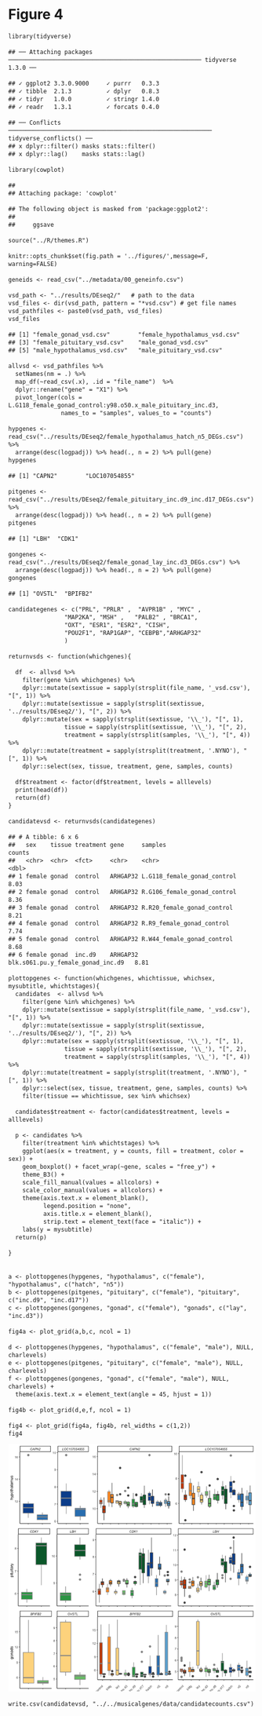 Figure 4
========

    library(tidyverse)

    ## ── Attaching packages ─────────────────────────────────────────────────────── tidyverse 1.3.0 ──

    ## ✓ ggplot2 3.3.0.9000     ✓ purrr   0.3.3     
    ## ✓ tibble  2.1.3          ✓ dplyr   0.8.3     
    ## ✓ tidyr   1.0.0          ✓ stringr 1.4.0     
    ## ✓ readr   1.3.1          ✓ forcats 0.4.0

    ## ── Conflicts ────────────────────────────────────────────────────────── tidyverse_conflicts() ──
    ## x dplyr::filter() masks stats::filter()
    ## x dplyr::lag()    masks stats::lag()

    library(cowplot)

    ## 
    ## Attaching package: 'cowplot'

    ## The following object is masked from 'package:ggplot2':
    ## 
    ##     ggsave

    source("../R/themes.R")

    knitr::opts_chunk$set(fig.path = '../figures/',message=F, warning=FALSE)

    geneids <- read_csv("../metadata/00_geneinfo.csv")

    vsd_path <- "../results/DEseq2/"   # path to the data
    vsd_files <- dir(vsd_path, pattern = "*vsd.csv") # get file names
    vsd_pathfiles <- paste0(vsd_path, vsd_files)
    vsd_files

    ## [1] "female_gonad_vsd.csv"        "female_hypothalamus_vsd.csv"
    ## [3] "female_pituitary_vsd.csv"    "male_gonad_vsd.csv"         
    ## [5] "male_hypothalamus_vsd.csv"   "male_pituitary_vsd.csv"

    allvsd <- vsd_pathfiles %>%
      setNames(nm = .) %>% 
      map_df(~read_csv(.x), .id = "file_name")  %>% 
      dplyr::rename("gene" = "X1") %>% 
      pivot_longer(cols = L.G118_female_gonad_control:y98.o50.x_male_pituitary_inc.d3, 
                   names_to = "samples", values_to = "counts") 

    hypgenes <- read_csv("../results/DEseq2/female_hypothalamus_hatch_n5_DEGs.csv") %>%
      arrange(desc(logpadj)) %>% head(., n = 2) %>% pull(gene)
    hypgenes

    ## [1] "CAPN2"        "LOC107054855"

    pitgenes <- read_csv("../results/DEseq2/female_pituitary_inc.d9_inc.d17_DEGs.csv") %>%
      arrange(desc(logpadj)) %>% head(., n = 2) %>% pull(gene)
    pitgenes

    ## [1] "LBH"  "CDK1"

    gongenes <- read_csv("../results/DEseq2/female_gonad_lay_inc.d3_DEGs.csv") %>%
      arrange(desc(logpadj)) %>% head(., n = 2) %>% pull(gene)
    gongenes

    ## [1] "OVSTL"  "BPIFB2"

    candidategenes <- c("PRL", "PRLR" ,  "AVPR1B" , "MYC" ,  
                    "MAP2KA", "MSH" ,   "PALB2" , "BRCA1", 
                    "OXT", "ESR1", "ESR2", "CISH", 
                    "POU2F1", "RAP1GAP", "CEBPB","ARHGAP32"
                    )

    returnvsds <- function(whichgenes){
      
      df  <- allvsd %>%
        filter(gene %in% whichgenes) %>%
        dplyr::mutate(sextissue = sapply(strsplit(file_name, '_vsd.csv'), "[", 1)) %>%
        dplyr::mutate(sextissue = sapply(strsplit(sextissue, '../results/DEseq2/'), "[", 2)) %>%
        dplyr::mutate(sex = sapply(strsplit(sextissue, '\\_'), "[", 1),
                    tissue = sapply(strsplit(sextissue, '\\_'), "[", 2),
                    treatment = sapply(strsplit(samples, '\\_'), "[", 4)) %>%
        dplyr::mutate(treatment = sapply(strsplit(treatment, '.NYNO'), "[", 1)) %>%
        dplyr::select(sex, tissue, treatment, gene, samples, counts) 
      
      df$treatment <- factor(df$treatment, levels = alllevels)
      print(head(df))
      return(df)
    }

    candidatevsd <- returnvsds(candidategenes)

    ## # A tibble: 6 x 6
    ##   sex    tissue treatment gene     samples                           counts
    ##   <chr>  <chr>  <fct>     <chr>    <chr>                              <dbl>
    ## 1 female gonad  control   ARHGAP32 L.G118_female_gonad_control         8.03
    ## 2 female gonad  control   ARHGAP32 R.G106_female_gonad_control         8.36
    ## 3 female gonad  control   ARHGAP32 R.R20_female_gonad_control          8.21
    ## 4 female gonad  control   ARHGAP32 R.R9_female_gonad_control           7.74
    ## 5 female gonad  control   ARHGAP32 R.W44_female_gonad_control          8.68
    ## 6 female gonad  inc.d9    ARHGAP32 blk.s061.pu.y_female_gonad_inc.d9   8.81

    plottopgenes <- function(whichgenes, whichtissue, whichsex, mysubtitle, whichtstages){
      candidates  <- allvsd %>%
        filter(gene %in% whichgenes) %>%
        dplyr::mutate(sextissue = sapply(strsplit(file_name, '_vsd.csv'), "[", 1)) %>%
        dplyr::mutate(sextissue = sapply(strsplit(sextissue, '../results/DEseq2/'), "[", 2)) %>%
        dplyr::mutate(sex = sapply(strsplit(sextissue, '\\_'), "[", 1),
                    tissue = sapply(strsplit(sextissue, '\\_'), "[", 2),
                    treatment = sapply(strsplit(samples, '\\_'), "[", 4)) %>%
        dplyr::mutate(treatment = sapply(strsplit(treatment, '.NYNO'), "[", 1)) %>%
        dplyr::select(sex, tissue, treatment, gene, samples, counts) %>%
        filter(tissue == whichtissue, sex %in% whichsex) 
      
      candidates$treatment <- factor(candidates$treatment, levels = alllevels)
      
      p <- candidates %>%
        filter(treatment %in% whichtstages) %>%
        ggplot(aes(x = treatment, y = counts, fill = treatment, color = sex)) +
        geom_boxplot() + facet_wrap(~gene, scales = "free_y") + 
        theme_B3() +
        scale_fill_manual(values = allcolors) +
        scale_color_manual(values = allcolors) +
        theme(axis.text.x = element_blank(),
              legend.position = "none",
              axis.title.x = element_blank(),
              strip.text = element_text(face = "italic")) +
        labs(y = mysubtitle) 
      return(p)
      
    }


    a <- plottopgenes(hypgenes, "hypothalamus", c("female"), "hypothalamus", c("hatch", "n5")) 
    b <- plottopgenes(pitgenes, "pituitary", c("female"), "pituitary", c("inc.d9", "inc.d17")) 
    c <- plottopgenes(gongenes, "gonad", c("female"), "gonads", c("lay", "inc.d3"))

    fig4a <- plot_grid(a,b,c, ncol = 1) 

    d <- plottopgenes(hypgenes, "hypothalamus", c("female", "male"), NULL, charlevels) 
    e <- plottopgenes(pitgenes, "pituitary", c("female", "male"), NULL, charlevels) 
    f <- plottopgenes(gongenes, "gonad", c("female", "male"), NULL, charlevels) + 
      theme(axis.text.x = element_text(angle = 45, hjust = 1))

    fig4b <- plot_grid(d,e,f, ncol = 1)

    fig4 <- plot_grid(fig4a, fig4b, rel_widths = c(1,2))
    fig4

![](../figures/fig4-1.png)

    write.csv(candidatevsd, "../../musicalgenes/data/candidatecounts.csv")
